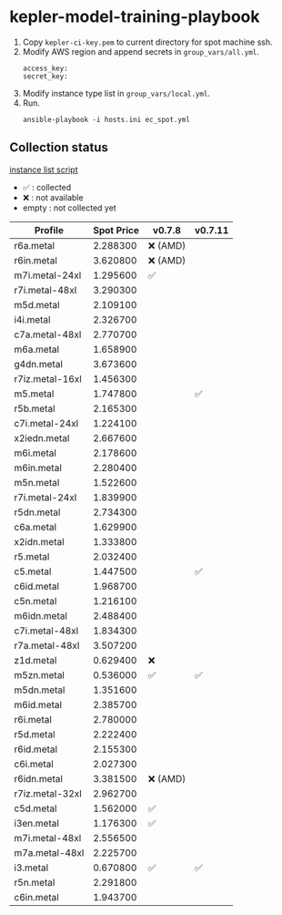 # kepler-model-training-playbook

1. Copy `kepler-ci-key.pem` to current directory for spot machine ssh.
2. Modify AWS region and append secrets in `group_vars/all.yml`.
    ```
    access_key: 
    secret_key: 
    ```
3. Modify instance type list in `group_vars/local.yml`.
4. Run.
    ```
    ansible-playbook -i hosts.ini ec_spot.yml
    ```

## Collection status

[instance list script](https://gist.github.com/rootfs/49855d0c75ef8a27e494eda6eb928aab)

- :white_check_mark: : collected
- :x: : not available
- empty : not collected yet


Profile|Spot Price|v0.7.8|v0.7.11
---|---|---|---
r6a.metal| 2.288300 | :x: (AMD)
r6in.metal| 3.620800| :x: (AMD)
m7i.metal-24xl| 1.295600|:white_check_mark:|
r7i.metal-48xl| 3.290300
m5d.metal| 2.109100
i4i.metal| 2.326700
c7a.metal-48xl| 2.770700
m6a.metal| 1.658900
g4dn.metal| 3.673600
r7iz.metal-16xl| 1.456300
m5.metal| 1.747800||:white_check_mark:
r5b.metal| 2.165300
c7i.metal-24xl| 1.224100
x2iedn.metal| 2.667600
m6i.metal| 2.178600
m6in.metal| 2.280400
m5n.metal| 1.522600
r7i.metal-24xl| 1.839900
r5dn.metal| 2.734300
c6a.metal| 1.629900
x2idn.metal| 1.333800
r5.metal| 2.032400
c5.metal| 1.447500||:white_check_mark: 
c6id.metal| 1.968700
c5n.metal| 1.216100
m6idn.metal| 2.488400
c7i.metal-48xl| 1.834300
r7a.metal-48xl| 3.507200
z1d.metal| 0.629400 | :x:
m5zn.metal| 0.536000 | :white_check_mark:|:white_check_mark: 
m5dn.metal| 1.351600
m6id.metal| 2.385700
r6i.metal| 2.780000
r5d.metal| 2.222400
r6id.metal| 2.155300
c6i.metal| 2.027300
r6idn.metal| 3.381500| :x: (AMD)
r7iz.metal-32xl| 2.962700
c5d.metal| 1.562000 | :white_check_mark: 
i3en.metal| 1.176300 | :white_check_mark: 
m7i.metal-48xl| 2.556500 | 
m7a.metal-48xl| 2.225700
i3.metal| 0.670800 | :white_check_mark:|:white_check_mark:
r5n.metal| 2.291800
c6in.metal| 1.943700